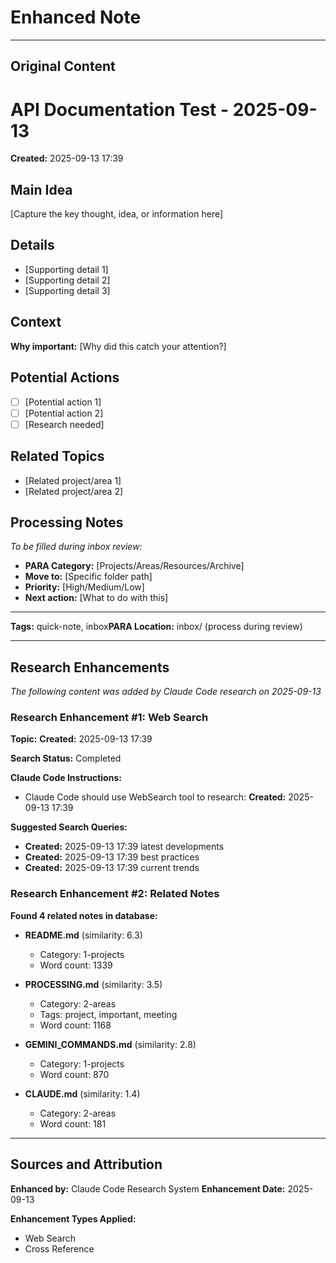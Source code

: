 # Enhanced Note

---

## Original Content

# API Documentation Test - 2025-09-13

**Created:** 2025-09-13 17:39

## Main Idea
[Capture the key thought, idea, or information here]

## Details
- [Supporting detail 1]
- [Supporting detail 2]
- [Supporting detail 3]

## Context
**Why important:** [Why did this catch your attention?]

## Potential Actions
- [ ] [Potential action 1]
- [ ] [Potential action 2]
- [ ] [Research needed]

## Related Topics
- [Related project/area 1]
- [Related project/area 2]

## Processing Notes
*To be filled during inbox review:*
- **PARA Category:** [Projects/Areas/Resources/Archive]
- **Move to:** [Specific folder path]
- **Priority:** [High/Medium/Low]
- **Next action:** [What to do with this]

---
**Tags:** quick-note, inbox**PARA Location:** inbox/ (process during review)

---

## Research Enhancements

*The following content was added by Claude Code research on 2025-09-13*

### Research Enhancement #1: Web Search

**Topic:** **Created:** 2025-09-13 17:39

**Search Status:** Completed

**Claude Code Instructions:**
- Claude Code should use WebSearch tool to research: **Created:** 2025-09-13 17:39

**Suggested Search Queries:**
- **Created:** 2025-09-13 17:39 latest developments
- **Created:** 2025-09-13 17:39 best practices
- **Created:** 2025-09-13 17:39 current trends

### Research Enhancement #2: Related Notes

**Found 4 related notes in database:**

- **README.md** (similarity: 6.3)
  - Category: 1-projects
  - Word count: 1339

- **PROCESSING.md** (similarity: 3.5)
  - Category: 2-areas
  - Tags: project, important, meeting
  - Word count: 1168

- **GEMINI_COMMANDS.md** (similarity: 2.8)
  - Category: 1-projects
  - Word count: 870

- **CLAUDE.md** (similarity: 1.4)
  - Category: 2-areas
  - Word count: 181

---

## Sources and Attribution

**Enhanced by:** Claude Code Research System
**Enhancement Date:** 2025-09-13

**Enhancement Types Applied:**
- Web Search
- Cross Reference
